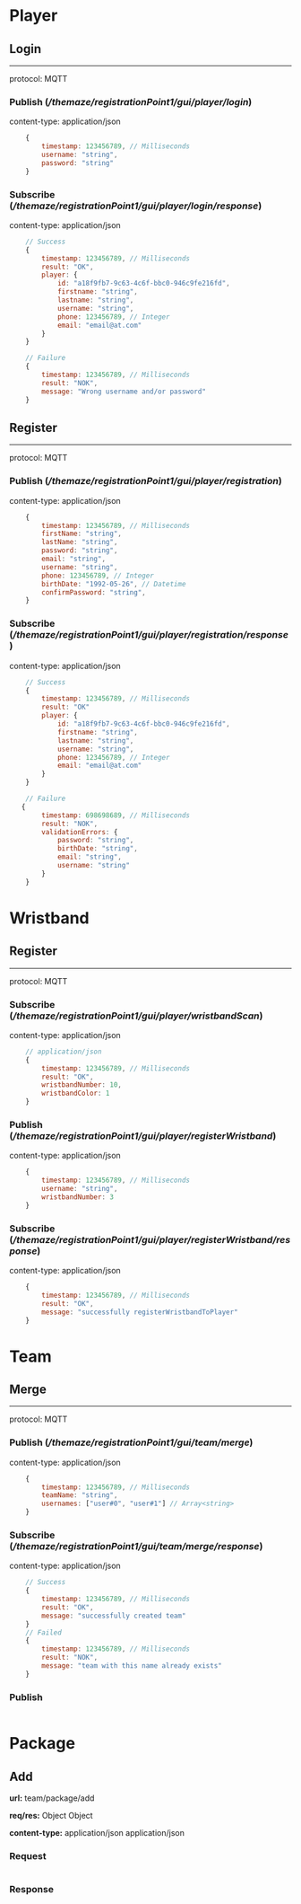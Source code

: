 # Player
## **Login**
---
protocol: MQTT


### **Publish** (_/themaze/registrationPoint1/gui/player/login_)

content-type: application/json
```javascript
    {
        timestamp: 123456789, // Milliseconds
        username: "string",
        password: "string"
    }
```
### **Subscribe** (_/themaze/registrationPoint1/gui/player/login/response_)

content-type: application/json
```javascript
    // Success
    {
        timestamp: 123456789, // Milliseconds
        result: "OK",
        player: {
            id: "a18f9fb7-9c63-4c6f-bbc0-946c9fe216fd",
            firstname: "string",
            lastname: "string",
            username: "string",
            phone: 123456789, // Integer
            email: "email@at.com"
        }
    }

    // Failure
    {
        timestamp: 123456789, // Milliseconds
        result: "NOK",
        message: "Wrong username and/or password"
    }

```

## **Register**
---
protocol: MQTT


### **Publish** (_/themaze/registrationPoint1/gui/player/registration_)

content-type: application/json
``` javascript
    {
        timestamp: 123456789, // Milliseconds
        firstName: "string",
        lastName: "string",
        password: "string",
        email: "string",
        username: "string",
        phone: 123456789, // Integer
        birthDate: "1992-05-26", // Datetime
        confirmPassword: "string",
    }
```

### **Subscribe** (_/themaze/registrationPoint1/gui/player/registration/response_)

content-type: application/json
``` javascript
    // Success
    {
        timestamp: 123456789, // Milliseconds
        result: "OK"
        player: {
            id: "a18f9fb7-9c63-4c6f-bbc0-946c9fe216fd",
            firstname: "string",
            lastname: "string",
            username: "string",
            phone: 123456789, // Integer
            email: "email@at.com"
        }
    }

    // Failure
   {
        timestamp: 698698689, // Milliseconds
        result: "NOK",
        validationErrors: {
            password: "string",
            birthDate: "string",
            email: "string",
            username: "string"
        }
    }

```

# Wristband
## **Register**
---
protocol: MQTT


### **Subscribe** (_/themaze/registrationPoint1/gui/player/wristbandScan_)

content-type: application/json

``` javascript
    // application/json
    {
        timestamp: 123456789, // Milliseconds
        result: "OK",
        wristbandNumber: 10,
        wristbandColor: 1
    }
```
### **Publish** (_/themaze/registrationPoint1/gui/player/registerWristband_)

content-type: application/json
``` javascript
    {
        timestamp: 123456789, // Milliseconds
        username: "string",
        wristbandNumber: 3
    }
```

### **Subscribe** (_/themaze/registrationPoint1/gui/player/registerWristband/response_)

content-type: application/json
``` javascript
    {
        timestamp: 123456789, // Milliseconds
        result: "OK",
        message: "successfully registerWristbandToPlayer"
    }
```

# Team
## **Merge**
---
protocol: MQTT


### **Publish** (_/themaze/registrationPoint1/gui/team/merge_)

content-type: application/json
``` javascript
    {
        timestamp: 123456789, // Milliseconds
        teamName: "string",
        usernames: ["user#0", "user#1"] // Array<string>
    }
```
### **Subscribe** (_/themaze/registrationPoint1/gui/team/merge/response_)

content-type: application/json
``` javascript
    // Success
    {
        timestamp: 123456789, // Milliseconds
        result: "OK",
        message: "successfully created team"
    }
    // Failed
    {
        timestamp: 123456789, // Milliseconds
        result: "NOK",
        message: "team with this name already exists"
    }
```
### **Publish**
``` javascript
```
# Package
## Add
**url:** team/package/add

**req/res:** Object Object

**content-type:** application/json application/json

### Request
``` javascript
```
### Response
``` javascript
```
